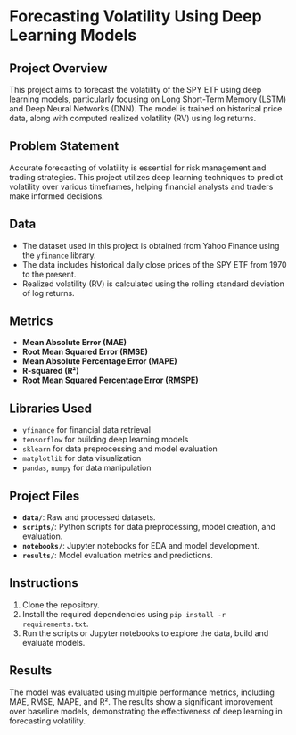 # Forecasting Volatility Using Deep Learning Models

## Project Overview
This project aims to forecast the volatility of the SPY ETF using deep learning models, particularly focusing on Long Short-Term Memory (LSTM) and Deep Neural Networks (DNN). The model is trained on historical price data, along with computed realized volatility (RV) using log returns.

## Problem Statement
Accurate forecasting of volatility is essential for risk management and trading strategies. This project utilizes deep learning techniques to predict volatility over various timeframes, helping financial analysts and traders make informed decisions.

## Data
- The dataset used in this project is obtained from Yahoo Finance using the `yfinance` library.
- The data includes historical daily close prices of the SPY ETF from 1970 to the present.
- Realized volatility (RV) is calculated using the rolling standard deviation of log returns.

## Metrics
- **Mean Absolute Error (MAE)**
- **Root Mean Squared Error (RMSE)**
- **Mean Absolute Percentage Error (MAPE)**
- **R-squared (R²)**
- **Root Mean Squared Percentage Error (RMSPE)**

## Libraries Used
- `yfinance` for financial data retrieval
- `tensorflow` for building deep learning models
- `sklearn` for data preprocessing and model evaluation
- `matplotlib` for data visualization
- `pandas`, `numpy` for data manipulation

## Project Files
- **`data/`**: Raw and processed datasets.
- **`scripts/`**: Python scripts for data preprocessing, model creation, and evaluation.
- **`notebooks/`**: Jupyter notebooks for EDA and model development.
- **`results/`**: Model evaluation metrics and predictions.

## Instructions
1. Clone the repository.
2. Install the required dependencies using `pip install -r requirements.txt`.
3. Run the scripts or Jupyter notebooks to explore the data, build and evaluate models.

## Results
The model was evaluated using multiple performance metrics, including MAE, RMSE, MAPE, and R². The results show a significant improvement over baseline models, demonstrating the effectiveness of deep learning in forecasting volatility.



